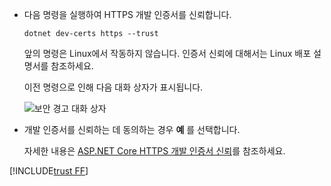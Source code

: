 * 다음 명령을 실행하여 HTTPS 개발 인증서를 신뢰합니다.

  ```dotnetcli
  dotnet dev-certs https --trust
  ```
  
  앞의 명령은 Linux에서 작동하지 않습니다. 인증서 신뢰에 대해서는 Linux 배포 설명서를 참조하세요.

  이전 명령으로 인해 다음 대화 상자가 표시됩니다.

  ![보안 경고 대화 상자](~/getting-started/_static/cert.png)

* 개발 인증서를 신뢰하는 데 동의하는 경우 **예** 를 선택합니다.

  자세한 내용은 [ASP.NET Core HTTPS 개발 인증서 신뢰](xref:security/enforcing-ssl#trust-the-aspnet-core-https-development-certificate-on-windows-and-macos)를 참조하세요.
  
[!INCLUDE[trust FF](~/includes/trust-ff.md)]